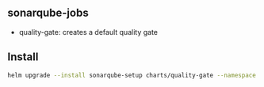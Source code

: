 ## sonarqube-jobs

- quality-gate: creates a default quality gate

## Install

```bash
helm upgrade --install sonarqube-setup charts/quality-gate --namespace labs-ci-cd
```